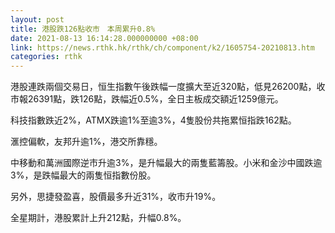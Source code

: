 ```yaml
---
layout: post
title: 港股跌126點收市　本周累升0.8%
date: 2021-08-13 16:14:28.000000000 +08:00
link: https://news.rthk.hk/rthk/ch/component/k2/1605754-20210813.htm
categories: rthk
---
```


港股連跌兩個交易日，恒生指數午後跌幅一度擴大至近320點，低見26200點，收市報26391點，跌126點，跌幅近0.5%，全日主板成交額近1259億元。

科技指數跌近2%，ATMX跌逾1%至逾3%，4隻股份共拖累恒指跌162點。

滙控偏軟，友邦升逾1%，港交所靠穩。

中移動和萬洲國際逆市升逾3%，是升幅最大的兩隻藍籌股。小米和金沙中國跌逾3%，是跌幅最大的兩隻恒指數份股。

另外，思捷發盈喜，股價最多升近31%，收市升19%。

全星期計，港股累計上升212點，升幅0.8%。
